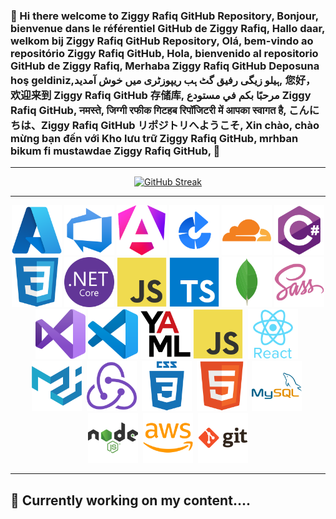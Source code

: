 ### 👋 Hi there welcome to Ziggy Rafiq GitHub Repository, Bonjour, bienvenue dans le référentiel GitHub de Ziggy Rafiq, Hallo daar, welkom bij Ziggy Rafiq GitHub Repository, Olá, bem-vindo ao repositório Ziggy Rafiq GitHub, Hola, bienvenido al repositorio GitHub de Ziggy Rafiq, Merhaba Ziggy Rafiq GitHub Deposuna hoş geldiniz,ہیلو زیگی رفیق گٹ ہب ریپوزٹری میں خوش آمدید, 您好，欢迎来到 Ziggy Rafiq GitHub 存储库, مرحبًا بكم في مستودع Ziggy Rafiq GitHub, नमस्ते, जिग्गी रफीक गिटहब रिपॉजिटरी में आपका स्वागत है, こんにちは、Ziggy Rafiq GitHub リポジトリへようこそ, Xin chào, chào mừng bạn đến với Kho lưu trữ Ziggy Rafiq GitHub, mrhban bikum fi mustawdae Ziggy Rafiq GitHub,   👋
<hr>
<div align="center">
<a href="https://git.io/streak-stats"><img src="https://streak-stats.demolab.com?user=ziggyrafiq&hide_border=true" alt="GitHub Streak" /></a>
</div>
<hr>
 
<div align="center">
<img src="https://github.com/devicons/devicon/blob/master/icons/azure/azure-original.svg" width="80px"> <img src="https://github.com/devicons/devicon/blob/master/icons/azuredevops/azuredevops-original.svg"width="80px"> <img src="https://github.com/devicons/devicon/blob/master/icons/angular/angular-original.svg"width="80px"> <img src="https://github.com/devicons/devicon/blob/master/icons/bamboo/bamboo-original.svg"width="80px"> <img src="https://github.com/devicons/devicon/blob/master/icons/cloudflare/cloudflare-original.svg"width="80px"> <img src="https://github.com/devicons/devicon/blob/master/icons/csharp/csharp-original.svg"width="80px"> <img src="https://github.com/devicons/devicon/blob/master/icons/css3/css3-original.svg"width="80px"> <img src="https://github.com/devicons/devicon/blob/master/icons/dotnetcore/dotnetcore-original.svg"width="80px"> <img src="https://github.com/devicons/devicon/blob/master/icons/javascript/javascript-original.svg"width="80px"> <img src="https://github.com/devicons/devicon/blob/master/icons/typescript/typescript-original.svg"width="80px"> <img src="https://github.com/devicons/devicon/blob/master/icons/mongodb/mongodb-original.svg"width="80px"> <img src="https://github.com/devicons/devicon/blob/master/icons/sass/sass-original.svg"width="80px"> <img src="https://github.com/devicons/devicon/blob/master/icons/visualstudio/visualstudio-original.svg"width="80px"> <img src="https://github.com/devicons/devicon/blob/master/icons/vscode/vscode-original.svg"width="80px"> <img src="https://github.com/devicons/devicon/blob/master/icons/yaml/yaml-original.svg"width="80px">  <img src="https://github.com/devicons/devicon/blob/master/icons/javascript/javascript-original.svg" title="JavaScript" alt="JavaScript" width="80" />&nbsp;
  <img src="https://github.com/devicons/devicon/blob/master/icons/react/react-original-wordmark.svg" title="React" alt="React" width="80" />&nbsp;
  <img src="https://github.com/devicons/devicon/blob/master/icons/materialui/materialui-original.svg" title="Material UI" alt="Material UI" width="80" />&nbsp;
  <img src="https://github.com/devicons/devicon/blob/master/icons/redux/redux-original.svg" title="Redux" alt="Redux " width="80" />&nbsp;
  <img src="https://github.com/devicons/devicon/blob/master/icons/css3/css3-plain-wordmark.svg"  title="CSS3" alt="CSS" width="80" />&nbsp;
  <img src="https://github.com/devicons/devicon/blob/master/icons/html5/html5-original.svg" title="HTML5" alt="HTML" width="80" />&nbsp;
  <img src="https://github.com/devicons/devicon/blob/master/icons/mysql/mysql-original-wordmark.svg" title="MySQL"  alt="MySQL" width="80" />&nbsp;
  <img src="https://github.com/devicons/devicon/blob/master/icons/nodejs/nodejs-original-wordmark.svg" title="NodeJS" alt="NodeJS" width="80" />&nbsp;
  <img src="https://github.com/devicons/devicon/blob/master/icons/amazonwebservices/amazonwebservices-plain-wordmark.svg" title="AWS" alt="AWS" width="80" />&nbsp;
  <img src="https://github.com/devicons/devicon/blob/master/icons/git/git-original-wordmark.svg" title="Git" **alt="Git" width="80" />
 
</div>
<hr>




 ## 🔭 Currently working on my content....
